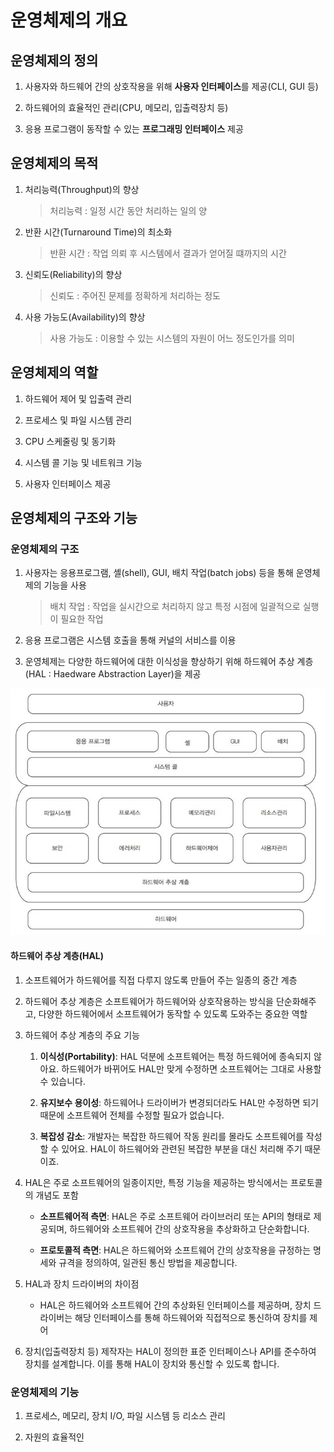 # 운영체제의 개요

## 운영체제의 정의

1. 사용자와 하드웨어 간의 상호작용을 위해 <b>사용자 인터페이스</b>를 제공(CLI, GUI 등)

2. 하드웨어의 효율적인 관리(CPU, 메모리, 입출력장치 등)

3. 응용 프로그램이 동작할 수 있는 <b>프로그래밍 인터페이스</b> 제공

## 운영체제의 목적

1. 처리능력(Throughput)의 향상

    > 처리능력 : 일정 시간 동안 처리하는 일의 양

2. 반환 시간(Turnaround Time)의 최소화

    > 반환 시간 : 작업 의뢰 후 시스템에서 결과가 얻어질 떄까지의 시간

3. 신뢰도(Reliability)의 향상

    > 신뢰도 : 주어진 문제를 정확하게 처리하는 정도

4. 사용 가능도(Availability)의 향상

    > 사용 가능도 : 이용할 수 있는 시스템의 자원이 어느 정도인가를 의미

## 운영체제의 역할

1. 하드웨어 제어 및 입출력 관리

2. 프로세스 및 파일 시스템 관리

3. CPU 스케줄링 및 동기화

4. 시스템 콜 기능 및 네트워크 기능

5. 사용자 인터페이스 제공

## 운영체제의 구조와 기능

<div> </div>

### 운영체제의 구조

1. 사용자는 응용프로그램, 셸(shell), GUI, 배치 작업(batch jobs) 등을 통해 운영체제의 기능을 사용

    > 배치 작업 : 작업을 실시간으로 처리하지 않고 특정 시점에 일괄적으로 실행이 필요한 작업

2. 응용 프로그램은 시스템 호출을 통해 커널의 서비스를 이용

3. 운영체제는 다양한 하드웨어에 대한 이식성을 향상하기 위해 하드웨어 추상 계층(HAL : Haedware Abstraction Layer)을 제공

![image](../../assets/images/Linux/01_OperatingSystem-01.JPG)

#### 하드웨어 추상 계층(HAL)

1. 소프트웨어가 하드웨어를 직접 다루지 않도록 만들어 주는 일종의 중간 계층

2. 하드웨어 추상 계층은 소프트웨어가 하드웨어와 상호작용하는 방식을 단순화해주고, 다양한 하드웨어에서 소프트웨어가 동작할 수 있도록 도와주는 중요한 역할

3. 하드웨어 추상 계층의 주요 기능

    1. **이식성(Portability)**: HAL 덕분에 소프트웨어는 특정 하드웨어에 종속되지 않아요. 하드웨어가 바뀌어도 HAL만 맞게 수정하면 소프트웨어는 그대로 사용할 수 있습니다.

    2. **유지보수 용이성**: 하드웨어나 드라이버가 변경되더라도 HAL만 수정하면 되기 때문에 소프트웨어 전체를 수정할 필요가 없습니다.

    3. **복잡성 감소**: 개발자는 복잡한 하드웨어 작동 원리를 몰라도 소프트웨어를 작성할 수 있어요. HAL이 하드웨어와 관련된 복잡한 부분을 대신 처리해 주기 때문이죠.

4. HAL은 주로 소프트웨어의 일종이지만, 특정 기능을 제공하는 방식에서는 프로토콜의 개념도 포함

    - **소프트웨어적 측면**: HAL은 주로 소프트웨어 라이브러리 또는 API의 형태로 제공되며, 하드웨어와 소프트웨어 간의 상호작용을 추상화하고 단순화합니다.

    - **프로토콜적 측면**: HAL은 하드웨어와 소프트웨어 간의 상호작용을 규정하는 명세와 규격을 정의하여, 일관된 통신 방법을 제공합니다.

5. HAL과 장치 드라이버의 차이점

    - HAL은 하드웨어와 소프트웨어 간의 추상화된 인터페이스를 제공하며, 장치 드라이버는 해당 인터페이스를 통해 하드웨어와 직접적으로 통신하여 장치를 제어

6. 장치(입출력장치 등) 제작자는 HAL이 정의한 표준 인터페이스나 API를 준수하여 장치를 설계합니다. 이를 통해 HAL이 장치와 통신할 수 있도록 합니다.

### 운영체제의 기능

1. 프로세스, 메모리, 장치 I/O, 파일 시스템 등 리소스 관리

2. 자원의 효율적인 